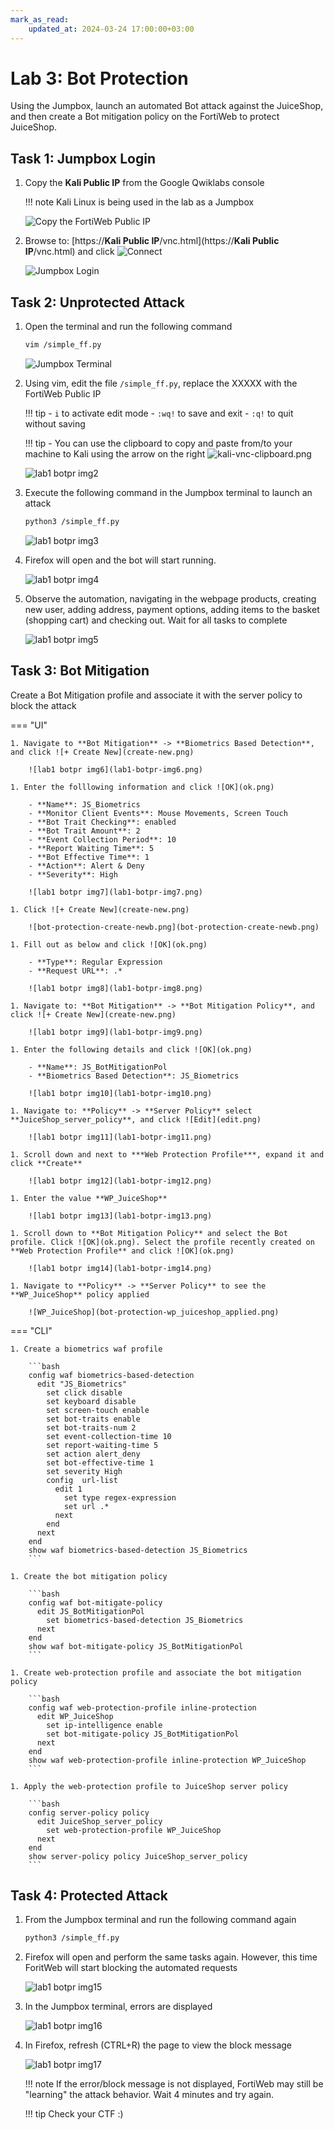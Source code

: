```yaml
---
mark_as_read:
    updated_at: 2024-03-24 17:00:00+03:00
---
```


# Lab 3: Bot Protection

Using the Jumpbox, launch an automated Bot attack against the JuiceShop, and then create a Bot mitigation policy on the FortiWeb to protect JuiceShop.

## Task 1: Jumpbox Login

1. Copy the **Kali Public IP** from the Google Qwiklabs console

    !!! note
        Kali Linux is being used in the lab as a Jumpbox

    ![Copy the FortiWeb Public IP](fortiweb-setup-copy-KALI-IP.png)

1. Browse to: [https://**Kali Public IP**/vnc.html](https://**Kali Public IP**/vnc.html) and click ![Connect](connect.png)

    ![Jumpbox Login](jumpbox-login.png)

## Task 2: Unprotected Attack

1. Open the terminal and run the following command

    ```bash
    vim /simple_ff.py
    ```

    ![Jumpbox Terminal](jumpbox-terminal.png)

1. Using vim, edit the file `/simple_ff.py`, replace the XXXXX with the FortiWeb Public IP

    !!! tip
        - ```i``` to activate edit mode
        - ```:wq!``` to save and exit
        - ```:q!``` to quit without saving

    !!! tip
        - You can use the clipboard to copy and paste from/to your machine to Kali using the arrow on the right
        ![kali-vnc-clipboard.png](kali-vnc-clipboard.png)

    ![lab1 botpr img2](lab1-botpr-img2.png)

1. Execute the following command in the Jumpbox terminal to launch an attack

    ```bash
    python3 /simple_ff.py
    ```

    ![lab1 botpr img3](lab1-botpr-img3.png)

1. Firefox will open and the bot will start running.

    ![lab1 botpr img4](lab1-botpr-img4.png)

1. Observe the automation, navigating in the webpage products, creating new user, adding address, payment options, adding items to the basket (shopping cart) and checking out. Wait for all tasks to complete

    ![lab1 botpr img5](lab1-botpr-img5.png)

## Task 3: Bot Mitigation

Create a Bot Mitigation profile and associate it with the server policy to block the attack

=== "UI"

    1. Navigate to **Bot Mitigation** -> **Biometrics Based Detection**, and click ![+ Create New](create-new.png)

        ![lab1 botpr img6](lab1-botpr-img6.png)

    1. Enter the folllowing information and click ![OK](ok.png)

        - **Name**: JS_Biometrics
        - **Monitor Client Events**: Mouse Movements, Screen Touch
        - **Bot Trait Checking**: enabled
        - **Bot Trait Amount**: 2
        - **Event Collection Period**: 10
        - **Report Waiting Time**: 5
        - **Bot Effective Time**: 1
        - **Action**: Alert & Deny
        - **Severity**: High

        ![lab1 botpr img7](lab1-botpr-img7.png)

    1. Click ![+ Create New](create-new.png)

        ![bot-protection-create-newb.png](bot-protection-create-newb.png)

    1. Fill out as below and click ![OK](ok.png)
    
        - **Type**: Regular Expression
        - **Request URL**: .*

        ![lab1 botpr img8](lab1-botpr-img8.png)

    1. Navigate to: **Bot Mitigation** -> **Bot Mitigation Policy**, and click ![+ Create New](create-new.png)

        ![lab1 botpr img9](lab1-botpr-img9.png)

    1. Enter the following details and click ![OK](ok.png)

        - **Name**: JS_BotMitigationPol
        - **Biometrics Based Detection**: JS_Biometrics

        ![lab1 botpr img10](lab1-botpr-img10.png)

    1. Navigate to: **Policy** -> **Server Policy** select **JuiceShop_server_policy**, and click ![Edit](edit.png)

        ![lab1 botpr img11](lab1-botpr-img11.png)

    1. Scroll down and next to ***Web Protection Profile***, expand it and click **Create**

        ![lab1 botpr img12](lab1-botpr-img12.png)

    1. Enter the value **WP_JuiceShop**

        ![lab1 botpr img13](lab1-botpr-img13.png)

    1. Scroll down to **Bot Mitigation Policy** and select the Bot profile. Click ![OK](ok.png). Select the profile recently created on **Web Protection Profile** and click ![OK](ok.png)

        ![lab1 botpr img14](lab1-botpr-img14.png)

    1. Navigate to **Policy** -> **Server Policy** to see the **WP_JuiceShop** policy applied
    
        ![WP_JuiceShop](bot-protection-wp_juiceshop_applied.png)

=== "CLI"

    1. Create a biometrics waf profile
        
        ```bash
        config waf biometrics-based-detection
          edit "JS_Biometrics"
            set click disable
            set keyboard disable
            set screen-touch enable
            set bot-traits enable
            set bot-traits-num 2
            set event-collection-time 10
            set report-waiting-time 5
            set action alert_deny
            set bot-effective-time 1
            set severity High
            config  url-list
              edit 1
                set type regex-expression
                set url .*
              next
            end
          next
        end
        show waf biometrics-based-detection JS_Biometrics
        ```

    1. Create the bot mitigation policy

        ```bash
        config waf bot-mitigate-policy
          edit JS_BotMitigationPol
            set biometrics-based-detection JS_Biometrics
          next
        end
        show waf bot-mitigate-policy JS_BotMitigationPol
        ```

    1. Create web-protection profile and associate the bot mitigation policy 

        ```bash
        config waf web-protection-profile inline-protection
          edit WP_JuiceShop
            set ip-intelligence enable
            set bot-mitigate-policy JS_BotMitigationPol
          next
        end
        show waf web-protection-profile inline-protection WP_JuiceShop
        ```

    1. Apply the web-protection profile to JuiceShop server policy

        ```bash
        config server-policy policy
          edit JuiceShop_server_policy
            set web-protection-profile WP_JuiceShop
          next
        end
        show server-policy policy JuiceShop_server_policy
        ```

## Task 4: Protected Attack

1. From the Jumpbox terminal and run the following command again

    ```bash
    python3 /simple_ff.py
    ```

1. Firefox will open and perform the same tasks again. However, this time ForitWeb will start blocking the automated requests

    ![lab1 botpr img15](lab1-botpr-img15.png)

1. In the Jumpbox terminal, errors are displayed

    ![lab1 botpr img16](lab1-botpr-img16.png)

1. In Firefox, refresh (CTRL+R) the page to view the block message

    ![lab1 botpr img17](lab1-botpr-img17.png)

    !!! note
        If the error/block message is not displayed, FortiWeb may still be "learning" the attack behavior. Wait 4 minutes and try again.

    !!! tip
        Check your CTF :)